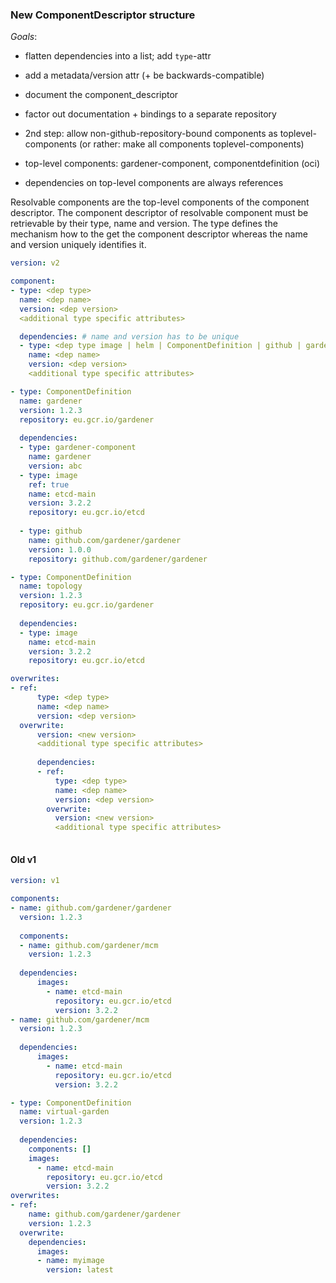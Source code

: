 ### New ComponentDescriptor structure

*Goals*:
- flatten dependencies into a list; add `type`-attr
- add a metadata/version attr (+ be backwards-compatible)
- document the component_descriptor
- factor out documentation + bindings to a separate repository
- 2nd step: allow non-github-repository-bound components as toplevel-components (or rather: make all components toplevel-components)


- top-level components: gardener-component, componentdefinition (oci)
- dependencies on top-level components are always references

Resolvable components are the top-level components of the component descriptor.
The component descriptor of resolvable component must be retrievable by their type, name and version.
The type defines the mechanism how to the get the component descriptor whereas the name and version uniquely identifies it.

```yaml
version: v2

component:
- type: <dep type>
  name: <dep name>
  version: <dep version>
  <additional type specific attributes>

  dependencies: # name and version has to be unique
  - type: <dep type image | helm | ComponentDefinition | github | gardener-component >
    name: <dep name>
    version: <dep version>
    <additional type specific attributes>

- type: ComponentDefinition
  name: gardener
  version: 1.2.3
  repository: eu.gcr.io/gardener
  
  dependencies:
  - type: gardener-component
    name: gardener
    version: abc
  - type: image
    ref: true
    name: etcd-main
    version: 3.2.2
    repository: eu.gcr.io/etcd
      
  - type: github
    name: github.com/gardener/gardener
    version: 1.0.0
    repository: github.com/gardener/gardener

- type: ComponentDefinition
  name: topology
  version: 1.2.3
  repository: eu.gcr.io/gardener
  
  dependencies:
  - type: image
    name: etcd-main
    version: 3.2.2
    repository: eu.gcr.io/etcd

overwrites:
- ref:
      type: <dep type>
      name: <dep name>
      version: <dep version>
  overwrite:
      version: <new version>
      <additional type specific attributes>
    
      dependencies:
      - ref:
          type: <dep type>
          name: <dep name>
          version: <dep version>
        overwrite:
          version: <new version>
          <additional type specific attributes>
  
```

#### Old v1

```yaml
version: v1

components:
- name: github.com/gardener/gardener
  version: 1.2.3
  
  components: 
  - name: github.com/gardener/mcm
    version: 1.2.3
  
  dependencies:
      images:
        - name: etcd-main
          repository: eu.gcr.io/etcd
          version: 3.2.2
- name: github.com/gardener/mcm
  version: 1.2.3
  
  dependencies:
      images:
        - name: etcd-main
          repository: eu.gcr.io/etcd
          version: 3.2.2

- type: ComponentDefinition
  name: virtual-garden
  version: 1.2.3
  
  dependencies:
    components: []
    images:
      - name: etcd-main
        repository: eu.gcr.io/etcd
        version: 3.2.2
overwrites:
- ref:
    name: github.com/gardener/gardener
    version: 1.2.3
  overwrite:
    dependencies:
      images:
      - name: myimage
        version: latest
 
```